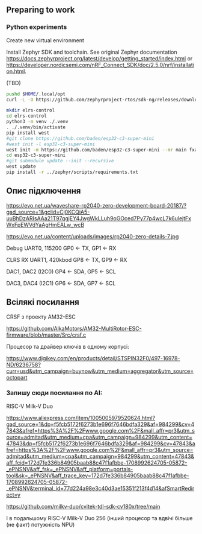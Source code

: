 ## Preparing to work


### Python experiments

Create new virtual environment

Install Zephyr SDK and toolchain. See original Zephyr documentation
https://docs.zephyrproject.org/latest/develop/getting_started/index.html or
https://developer.nordicsemi.com/nRF_Connect_SDK/doc/2.5.0/nrf/installation.html.

(TBD)
```bash
pushd $HOME/.local/opt
curl -L -O https://github.com/zephyrproject-rtos/sdk-ng/releases/download/v0.16.5/zephyr-sdk-0.16.5_macos-aarch64.tar.xz
```

```bash
mkdir elrs-control
cd elrs-control
python3 -m venv ./.venv
. ./.venv/bin/activate
pip install west
#git clone https://github.com/baden/esp32-c3-super-mini
#west init -l esp32-c3-super-mini
west init -m https://github.com/baden/esp32-c3-super-mini --mr main fxa-custom-zephyr esp32-c3-super-mini
cd esp32-c3-super-mini
#git submodule update --init --recursive
west update
pip install -r ../zephyr/scripts/requirements.txt
```

## Опис підключення

https://evo.net.ua/waveshare-rp2040-zero-development-board-20187/?gad_source=1&gclid=Cj0KCQiA5-uuBhDzARIsAAa21T97qgjEY4JwgWkLLuh9oGOced7Py77p4wcL7k6ulejtFxWxFpEWVdYaAgHmEALw_wcB

https://evo.net.ua/content/uploads/images/rp2040-zero-details-7.jpg

Debug UART0, 115200
GP0 <- TX, GP1 <- RX

CLRS RX UART1, 420kbod
GP8 <- TX, GP9 <- RX

DAC1, DAC2 (I2C0)
GP4 <- SDA, GP5 <- SCL

DAC3, DAC4 (I2C1)
GP6 <- SDA, GP7 <- SCL




## Всілякі посилання

CRSF з проекту AM32-ESC

https://github.com/AlkaMotors/AM32-MultiRotor-ESC-firmware/blob/master/Src/crsf.c

Процесор та драйвер ключів в одному корпусі:

https://www.digikey.com/en/products/detail/STSPIN32F0/497-16978-ND/6236758?curr=usd&utm_campaign=buynow&utm_medium=aggregator&utm_source=octopart

### Запишу сюди посилання по AI:

RISC-V Milk-V Duo

https://www.aliexpress.com/item/1005005979520624.html?gad_source=1&dp=f5fcb5172f6273b1e696f7646bdfa329&af=984299&cv=47843&afref=https%3A%2F%2Fwww.google.com%2F&mall_affr=pr3&utm_source=admitad&utm_medium=cpa&utm_campaign=984299&utm_content=47843&dp=f5fcb5172f6273b1e696f7646bdfa329&af=984299&cv=47843&afref=https%3A%2F%2Fwww.google.com%2F&mall_affr=pr3&utm_source=admitad&utm_medium=cpa&utm_campaign=984299&utm_content=47843&aff_fcid=172d7fe336b84905baab88c47f1afbbe-1708992624705-05872-_ePNSNV&aff_fsk=_ePNSNV&aff_platform=portals-tool&sk=_ePNSNV&aff_trace_key=172d7fe336b84905baab88c47f1afbbe-1708992624705-05872-_ePNSNV&terminal_id=77d224a98e3c40d3ae15351f213f4d14&afSmartRedirect=y

https://github.com/milkv-duo/cvitek-tdl-sdk-cv180x/tree/main

І в подальшому RISC-V Milk-V Duo 256 (інший процесор та вдвічі більше (не факт) потужність NPU)
